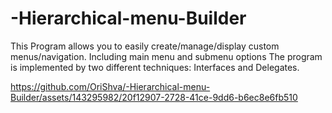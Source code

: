 # -Hierarchical-menu-Builder
This Program allows you to easily create/manage/display custom menus/navigation.
Including main menu and submenu options
The program is implemented by two different techniques: Interfaces and Delegates.



https://github.com/OriShva/-Hierarchical-menu-Builder/assets/143295982/20f12907-2728-41ce-9dd6-b6ec8e6fb510





